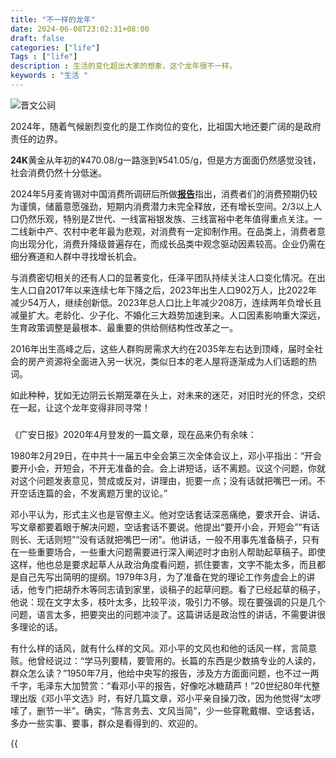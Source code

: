 ```yaml
---
title: "不一样的龙年"
date: 2024-06-08T23:02:31+08:00
draft: false
categories: ["life"]
Tags : ["life"]
description : 生活的变化超出大家的想象，这个龙年很不一样。
keywords : "生活 "
---
```


![晋文公祠](https://images.fengteck.top/images/2024/06/07fa919c64637e057182ec7e32898cc8.jpg)  

2024年，随着气候剧烈变化的是工作岗位的变化，比祖国大地还要广阔的是政府责任的边界。  

**24K**黄金从年初的¥470.08/g一路涨到¥541.05/g，但是方方面面仍然感觉没钱，社会消费仍然十分低迷。

2024年5月麦肯锡对中国消费所调研后所做[**报告**](https://www.mckinsey.com.cn/wp-content/uploads/2024/05/%E7%94%B5%E5%AD%90%E7%89%88-2024%E4%B8%AD%E5%9B%BD%E6%B6%88%E8%B4%B9%E8%B6%8B%E5%8A%BF%E8%B0%83%E7%A0%94.pdf)指出，消费者们的消费预期仍较为谨慎，储蓄意愿强劲，短期内消费潜力未完全释放，还有增长空间。2/3以上人口仍然乐观，特别是Z世代、一线富裕银发族、三线富裕中老年值得重点关注。一二线新中产、农村中老年最为悲观，对消费有一定抑制作用。在品类上，消费者意向出现分化，消费升降级普遍存在，而成长品类中观念驱动因素较高。企业仍需在细分赛道和人群中寻找增长机会。  

与消费密切相关的还有人口的显著变化，任泽平团队持续关注人口变化情况。在出生人口自2017年以来连续七年下降之后，2023年出生人口902万人，比2022年减少54万人，继续创新低。2023年总人口比上年减少208万，连续两年负增长且减量扩大。老龄化、少子化、不婚化三大趋势加速到来。人口因素影响重大深远，生育政策调整是最根本、最重要的供给侧结构性改革之一。

2016年出生高峰之后，这些人群购房需求大约在2035年左右达到顶峰，届时全社会的房产资源将全面进入另一状况，类似日本的老人屋将逐渐成为人们话题的热词。
  
如此种种，犹如无边阴云长期笼罩在头上，对未来的迷茫，对旧时光的怀念，交织在一起，让这个龙年变得非同寻常！

###

《广安日报》2020年4月登发的一篇文章，现在品来仍有余味：  

1980年2月29日，在中共十一届五中全会第三次全体会议上，邓小平指出：“开会要开小会，开短会，不开无准备的会。会上讲短话，话不离题。议这个问题，你就对这个问题发表意见，赞成或反对，讲理由，扼要一点；没有话就把嘴巴一闭。不开空话连篇的会，不发离题万里的议论。”

邓小平认为，形式主义也是官僚主义。他对空话套话深恶痛绝，要求开会、讲话、写文章都要着眼于解决问题，空话套话不要说。他提出“要开小会，开短会”“有话则长、无话则短”“没有话就把嘴巴一闭”。他讲话，一般不用事先准备稿子，只有在一些重要场合，一些重大问题需要进行深入阐述时才由别人帮助起草稿子。即使这样，他也总是要求起草人从政治角度看问题，抓住要害，文字不能太多，而且都是自己先写出简明的提纲。1979年3月，为了准备在党的理论工作务虚会上的讲话，他专门把胡乔木等同志请到家里，谈稿子的起草问题。看了已经起草的稿子，他说：现在文字太多，枝叶太多，比较平淡，吸引力不够。现在要强调的只是几个问题，语言太多，把要突出的问题冲淡了。这篇讲话是政治性的讲话，不需要讲很多理论的话。

有什么样的话风，就有什么样的文风。邓小平的文风也和他的话风一样，言简意赅。他曾经说过：“学马列要精，要管用的。长篇的东西是少数搞专业的人读的，群众怎么读？”1950年7月，他给中央写的报告，涉及方方面面问题，也不过一两千字，毛泽东大加赞赏：“看邓小平的报告，好像吃冰糖葫芦！”20世纪80年代整理出版《邓小平文选》时，有好几篇文章，邓小平亲自操刀改，因为他觉得“太啰嗦了，删节一半”。确实，“陈言务去、文风当简”，少一些穿靴戴帽、空话套话，多办一些实事、要事，群众是看得到的、欢迎的。

{{<audio src="https://cos.hsuzo.cn/video/2024/1.%20The%20Reasons%20of%20My%20Smiles.mp3" span="3" title="TheReasonsOfMySmiles">}}